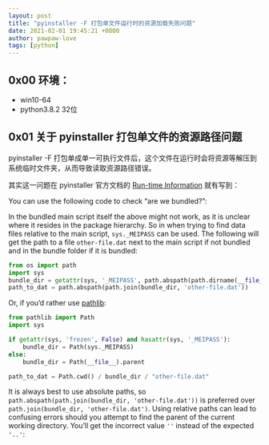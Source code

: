 ```yaml
---
layout: post
title: "pyinstaller -F 打包单文件运行时的资源加载失败问题"
date: 2021-02-01 19:45:21 +0800
author: pawpaw-love
tags: [python]
---
```


## 0x00 环境：

- win10-64
- python3.8.2 32位

## 0x01 关于 pyinstaller 打包单文件的资源路径问题  

  pyinstaller -F 打包单成单一可执行文件后，这个文件在运行时会将资源等解压到系统临时文件夹，从而导致读取资源路径错误。

其实这一问题在 pyinstaller 官方文档的 [Run-time Information][Run-time Information]  就有写到：

You can use the following code to check “are we bundled?”:

In the bundled main script itself the above might not work, as it is unclear where it resides in the package hierarchy. So in when trying to find data files relative to the main script, `sys._MEIPASS` can be used. The following will get the path to a file `other-file.dat` next to the main script if not bundled and in the bundle folder if it is bundled:

```python
from os import path
import sys
bundle_dir = getattr(sys, '_MEIPASS', path.abspath(path.dirname(__file__)))
path_to_dat = path.abspath(path.join(bundle_dir, 'other-file.dat'))
```

Or, if you’d rather use [pathlib](https://docs.python.org/3/library/pathlib.html):

```python
from pathlib import Path
import sys

if getattr(sys, 'frozen', False) and hasattr(sys, '_MEIPASS'):
    bundle_dir = Path(sys._MEIPASS)
else:
    bundle_dir = Path(__file__).parent

path_to_dat = Path.cwd() / bundle_dir / "other-file.dat"
```

It is always best to use absolute paths, so `path.abspath(path.join(bundle_dir, 'other-file.dat'))` is preferred over `path.join(bundle_dir, 'other-file.dat')`. Using relative paths can lead to confusing errors should you attempt to find the parent of the current working directory. You’ll get the incorrect value `''` instead of the expected `'..'`:

[Run-time Information]: https://pyinstaller.readthedocs.io/en/stable/runtime-information.html

